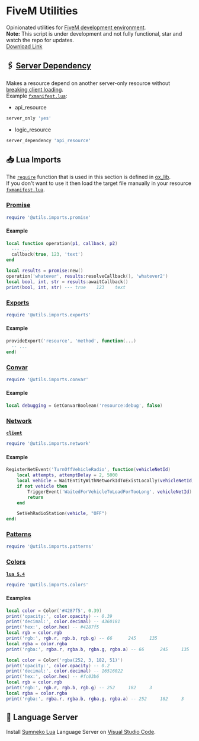 # FiveM Utilities

Opinionated utilities for [FiveM development environment](https://docs.fivem.net/docs/).  
**Note:** This script is under development and not fully functional, star and watch the repo for updates.  
[Download Link](https://github.com/imperfect-fivem/utils/releases/latest/download/utils.zip)

## 🖇️ [Server Dependency](./src/server_dependency.lua)

Makes a resource depend on another server-only resource without [breaking client loading](https://forum.cfx.re/t/resource-manifest-server-only-dependencies-break-loading-client-side/4762860).  
Example [`fxmanifest.lua`](https://docs.fivem.net/docs/scripting-reference/resource-manifest/resource-manifest/):

- api_resource

```lua
server_only 'yes'
```

- logic_resource

```lua
server_dependency 'api_resource'
```

## 📥 Lua Imports

The [`require`](https://overextended.dev/ox_lib/Modules/Require/Shared) function that is used in this section is defined in [ox_lib](https://overextended.dev/ox_lib).  
If you don't want to use it then load the target file manually in your resource [`fxmanifest.lua`](https://docs.fivem.net/docs/scripting-reference/resource-manifest/resource-manifest/).

### [Promise](./imports/promise.lua)

```lua
require '@utils.imports.promise'
```

#### Example

```lua
local function operation(p1, callback, p2)
  --- ...
  callback(true, 123, 'text')
end

local results = promise:new()
operation('whatever', results:resolveCallback(), 'whatever2')
local bool, int, str = results:awaitCallback()
print(bool, int, str) --- true    123    text
```

### [Exports](./imports/exports.lua)

```lua
require '@utils.imports.exports'
```

#### Example

```lua
provideExport('resource', 'method', function(...)
  -- ...
end)
```

### [Convar](./imports/convar.lua)

```lua
require '@utils.imports.convar'
```

#### Example

```lua
local debugging = GetConvarBoolean('resource:debug', false)
```

### [Network](./imports/network.lua)

[**`client`**](https://docs.fivem.net/docs/scripting-reference/client-functions/)

```lua
require '@utils.imports.network'
```

#### Example

```lua
RegisterNetEvent('TurnOffVehicleRadio', function(vehicleNetId)
    local attempts, attemptDelay = 2, 5000
    local vehicle = WaitEntityWithNetworkIdToExistLocally(vehicleNetId, attempts, attemptDelay)
    if not vehicle then
        TriggerEvent('WaitedForVehicleToLoadForTooLong', vehicleNetId)
        return
    end

    SetVehRadioStation(vehicle, "OFF")
end)
```

### [Patterns](./imports/patterns.lua)

<!-- TODO: document -->

```lua
require '@utils.imports.patterns'
```

### [Colors](./imports/colors.lua)

[**`lua 5.4`**](https://docs.fivem.net/docs/scripting-reference/resource-manifest/resource-manifest/#lua54)

<!-- TODO: document -->

```lua
require '@utils.imports.colors'
```

#### Examples

```lua
local color = Color('#4287f5', 0.39)
print('opacity:', color.opacity) -- 0.39
print('decimal:', color.decimal) -- 4360181
print('hex:', color.hex) -- #4287f5
local rgb = color.rgb
print('rgb:', rgb.r, rgb.b, rgb.g) -- 66      245     135
local rgba = color.rgba
print('rgba:', rgba.r, rgba.b, rgba.g, rgba.a) -- 66      245     135     100
```

```lua
local color = Color('rgba(252, 3, 182, 51)')
print('opacity:', color.opacity) -- 0.2
print('decimal:', color.decimal) -- 16516022
print('hex:', color.hex) -- #fc03b6
local rgb = color.rgb
print('rgb:', rgb.r, rgb.b, rgb.g) -- 252     182     3
local rgba = color.rgba
print('rgba:', rgba.r, rgba.b, rgba.g, rgba.a) -- 252     182     3       51
```

## 🤖 Language Server

Install [Sumneko Lua](https://marketplace.visualstudio.com/items?itemName=sumneko.lua) Language Server on [Visual Studio Code](https://code.visualstudio.com/).
